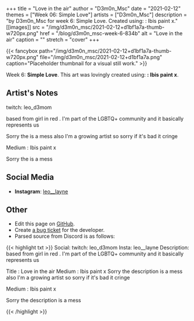 +++
title =       "Love in the air"
author =      "D3m0n_Msc"
date =        "2021-02-12"
themes =      ["Week 06: Simple Love"]
artists =     ["D3m0n_Msc"]
description = "by D3m0n_Msc for week 6: Simple Love. Created using: : Ibis paint x."
[[images]]
      src = "/img/d3m0n_msc/2021-02-12+d1bf1a7a-thumb-w720px.png"
      href = "/blog/d3m0n_msc-week-6-834b"
      alt = "Love in the air"
      caption = ""
      stretch = "cover"
+++

{{< fancybox path="/img/d3m0n_msc/2021-02-12+d1bf1a7a-thumb-w720px.png" file="/img/d3m0n_msc/2021-02-12+d1bf1a7a.png" caption="Placeholder thumbnail for a visual still work." >}}


Week 6: **Simple Love**. This art was lovingly created using: **: Ibis paint x**.

## Artist's Notes

twitch: leo_d3mom

based from girl in red . I'm part of the LGBTQ+ community and it basically represents us

Sorry the is a mess also I'm a growing artist so sorry if it's bad it cringe

Medium : Ibis paint x

Sorry the is a mess

## Social Media

- **Instagram**: <a href='https://instagram.com/leo__layne' target='_blank'>leo__layne</a>

## Other

- Edit this page on [GitHub](https://github.com/teaminkling/web-refresh/edit/main/content/blog/d3m0n_msc-week-6-834b.md).
- Create [a bug ticket](https://github.com/teaminkling/web-refresh/issues/new?assignees=&labels=bug&template=problem-report.md&title=) for the developer.
- Parsed source from Discord is as follows:

{{< highlight txt >}}
Social: twitch: leo_d3mom
Insta: leo__layne
Description: based from girl in red . I'm part of the LGBTQ+ community and it basically represents us

Title : Love in the air
Medium : Ibis paint x
Sorry the description is a mess also I'm a growing artist so sorry if it's bad it cringe

Medium : Ibis paint x

Sorry the description is a mess

{{< /highlight >}}